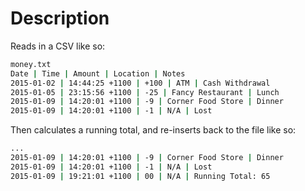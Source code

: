 Description
===========
Reads in a CSV like so:
```bash
money.txt
Date | Time | Amount | Location | Notes
2015-01-02 | 14:44:25 +1100 | +100 | ATM | Cash Withdrawal
2015-01-05 | 23:15:56 +1100 | -25 | Fancy Restaurant | Lunch
2015-01-09 | 14:20:01 +1100 | -9 | Corner Food Store | Dinner
2015-01-09 | 14:20:01 +1100 | -1 | N/A | Lost
```

Then calculates a running total, and re-inserts back to the file like so:
```bash
...
2015-01-09 | 14:20:01 +1100 | -9 | Corner Food Store | Dinner
2015-01-09 | 14:20:01 +1100 | -1 | N/A | Lost
2015-01-09 | 19:21:01 +1100 | 00 | N/A | Running Total: 65
```
